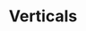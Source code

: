 ---
ee_id_show: '4436'
site: '1'
type: '5'
title: Verticals
url: verticals
live_url:
year: '2019'
venue: Galerie Thaddaeus Ropac
state_country: Salzburg
pitch: A classic European show (maybe my last for a while?). Painting, sculpture,
  drawing, laser ;-)
ps:
imgs: ropac-verticals-2019-01-web-ug--CMTR.jpg,ropac-verticals-2019-01-web-ug--FXib.jpg,ropac-verticals-2019-01-web-ug--dNpQ.jpg,ropac-verticals-2019-01-web-ug--DGZU.jpg,ropac-verticals-2019-01-web-ug--VsVH.jpg,ropac-verticals-2019-01-web-ug--yzY7.jpg,ropac-verticals-2019-01-web-ug--xK98.jpg
things: "[4453] [2018-072-ivyrk] 2018-072 IVYRK,[4454] [2018-072-dukes] 2018-071 Dukes,[4455]
  [2018-084-fil] 2018-084 FIL,[4456] [2018-084-dunk] 2018-084 Dunk,[4459] [2018-116-untitled]
  2018-116 Untitled,[4460] [2018-118-untitled] 2018-118 Untitled,[4461] [2018-121-untitled]
  2018-121 Untitled,[4462] [2018-124-the-original] 2018-124 The Original"
status:
vis: Y
layout: shows
---